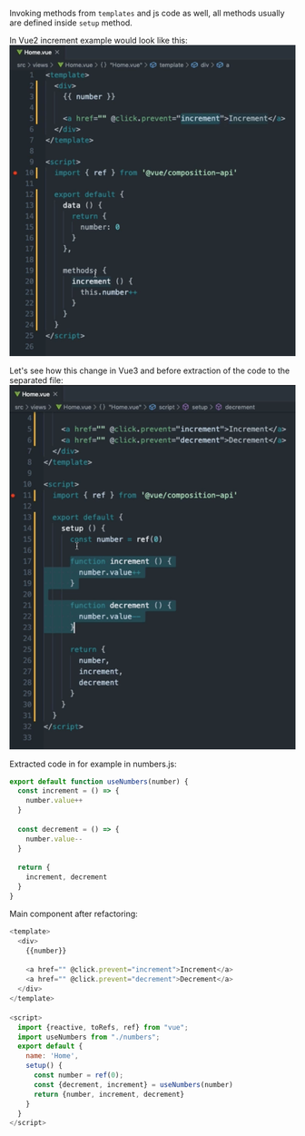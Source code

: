 Invoking methods from `templates` and js code as well, all methods usually are defined inside `setup` method.

In Vue2 increment example would look like this:
![](./assets/Pasted%20image%2020221111105713.png)

Let's see how this change in Vue3 and before extraction of the code to the separated file:
![](./assets/Pasted%20image%2020221111110658.png)

Extracted code in for example in numbers.js:
```js
export default function useNumbers(number) {
  const increment = () => {
    number.value++
  }

  const decrement = () => {
    number.value--
  }

  return {
    increment, decrement
  }
}
```

Main component after refactoring:
```js
<template>
  <div>
    {{number}}

    <a href="" @click.prevent="increment">Increment</a>
    <a href="" @click.prevent="decrement">Decrement</a>
  </div>
</template>

<script>
  import {reactive, toRefs, ref} from "vue";
  import useNumbers from "./numbers";
  export default {
    name: 'Home',
    setup() {
      const number = ref(0);
      const {decrement, increment} = useNumbers(number)
      return {number, increment, decrement}
    }
  }
</script>
```